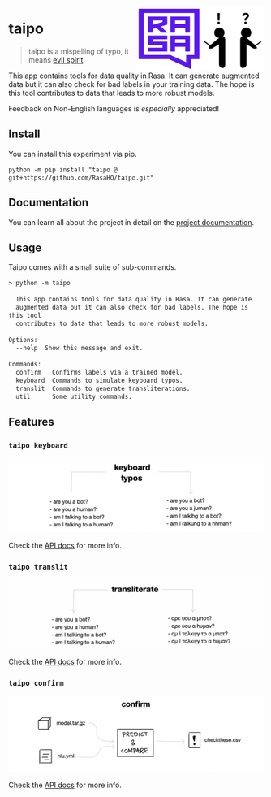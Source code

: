 <img src="icon.png" width="125" height="125" align="right" /> <img src="logo.svg" width=125 height=125 align="right">

# taipo

> taipo is a mispelling of typo, it means [evil spirit](https://en.wiktionary.org/wiki/taipo)

This app contains tools for data quality in Rasa. It can generate
augmented data but it can also check for bad labels in your training data.
The hope is this tool contributes to data that leads to more robust models.

Feedback on Non-English languages is *especially* appreciated!

## Install

You can install this experiment via pip.

```
python -m pip install "taipo @ git+https://github.com/RasaHQ/taipo.git"
```

## Documentation

You can learn all about the project in detail on the [project documentation](https://rasahq.github.io/taipo/).

## Usage

Taipo comes with a small suite of sub-commands.

```
> python -m taipo

  This app contains tools for data quality in Rasa. It can generate
  augmented data but it can also check for bad labels. The hope is this tool
  contributes to data that leads to more robust models.

Options:
  --help  Show this message and exit.

Commands:
  confirm   Confirms labels via a trained model.
  keyboard  Commands to simulate keyboard typos.
  translit  Commands to generate transliterations.
  util      Some utility commands.
```

## Features

### `taipo keyboard`

![](docs/images/keyboard.png)

Check the [API docs](https://rasahq.github.io/taipo/api/keyboard/) for more info.

### `taipo translit`

![](docs/images/translit.png)

Check the [API docs](https://rasahq.github.io/taipo/api/translit/) for more info.

### `taipo confirm`

![](docs/images/confirm.png)

Check the [API docs](https://rasahq.github.io/taipo/api/confirm/) for more info.
